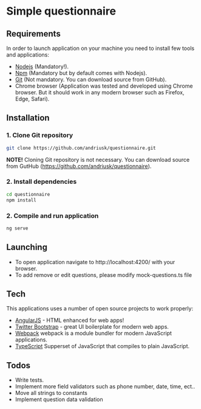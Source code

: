 # Simple questionnaire

## Requirements
In order to launch application on your machine you need to install few tools and applications:
* [Nodejs](https://nodejs.org/) (Mandatory!).
* [Npm](https://www.npmjs.com/) (Mandatory but by default comes with Nodejs).
* [Git](https://git-scm.com/) (Not mandatory. You can download source from GitHub).
* Chrome browser (Application was tested and developed using Chrome browser. But it should work in any modern browser such as Firefox, Edge, Safari).

## Installation
### 1. Clone Git repository
```sh
git clone https://github.com/andriusk/questionnaire.git
```
**NOTE!** Cloning Git repository is not necessary. You can download source from GutHub (https://github.com/andriusk/questionnaire).

### 2. Install dependencies
```sh
cd questionnaire
npm install
```
### 2. Compile and run application
```sh
ng serve
```
## Launching

* To open application navigate to http://localhost:4200/ with your browser.
* To add remove or edit questions, please modify mock-questions.ts file

## Tech
This applications uses a number of open source projects to work properly:
* [AngularJS](https://angular.io/) - HTML enhanced for web apps!
* [Twitter Bootstrap](http://getbootstrap.com/) - great UI boilerplate for modern web apps.
* [Webpack](https://webpack.js.org/) webpack is a module bundler for modern JavaScript applications. 
* [TypeScript](https://www.typescriptlang.org/) Supperset of JavaScript that compiles to plain JavaScript.

## Todos
* Write tests.
* Implement more field validators such as phone number, date, time, ect..
* Move all strings to constants
* Implement question data validation


